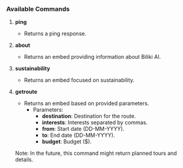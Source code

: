 ### Available Commands

1. **ping**
   - Returns a ping response.

2. **about**
   - Returns an embed providing information about Biliki AI.

3. **sustainability**
   - Returns an embed focused on sustainability.

4. **getroute**
   - Returns an embed based on provided parameters. 
     - Parameters:
       - **destination**: Destination for the route.
       - **interests**: Interests separated by commas.
       - **from**: Start date (DD-MM-YYYY).
       - **to**: End date (DD-MM-YYYY).
       - **budget**: Budget ($).

   Note: In the future, this command might return planned tours and details.

